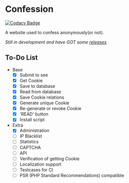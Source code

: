 # Confession

[![Codacy Badge](https://api.codacy.com/project/badge/Grade/69ad19bbb134407ca6072295f8a9bd76)](https://www.codacy.com/app/outloudvi/confession?utm_source=github.com&amp;utm_medium=referral&amp;utm_content=outloudvi/confession&amp;utm_campaign=Badge_Grade)

A website used to confess anonymously(or not).

*Still in development and have GOT some [releases](https://github.com/outloudvi/confession/releases)*

## To-Do List

- Base
    - [x] Submit to see
    - [x] Get Cookie
    - [x] Save to database
    - [x] Read from database
    - [x] Save Cookie relations
    - [x] Generate unique Cookie
    - [x] Re-generate or revoke Cookie
    - [x] 'READ' button
    - [x] Install script
- Extra
    - [x] Administration
    - [ ] IP Blacklist
    - [ ] Statistics
    - [ ] CAPTCHA
    - [ ] API
    - [ ] Verification of getting Cookie
    - [ ] Localization support
    - [ ] Testcases for CI
    - [ ] PSR (PHP Standard Recommendations) compatible
